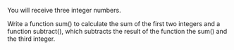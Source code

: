 You will receive three integer numbers. 

Write a function sum() to calculate the sum of the first two integers and a function subtract(), which subtracts the result of the function the sum() and the third integer.
